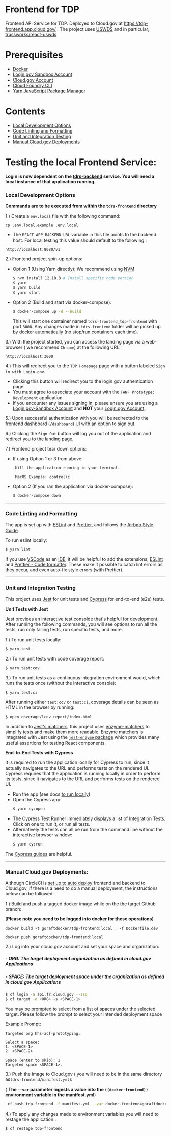 # Frontend for TDP

Frontend API Service for TDP. Deployed to Cloud.gov at https://tdp-frontend.app.cloud.gov/ . The project uses [USWDS](https://designsystem.digital.gov/) and in particular, [trussworks/react-uswds](https://github.com/trussworks/react-uswds)

# Prerequisites

- [Docker](https://docs.docker.com/docker-for-mac/install/)  
- [Login.gov Sandbox Account](https://idp.int.identitysandbox.gov/sign_up/enter_email)
- [Cloud.gov Account](https://cloud.gov/)
- [Cloud Foundry CLI](https://docs.cloudfoundry.org/cf-cli/install-go-cli.html)
- [Yarn JavaScript Package Manager](https://classic.yarnpkg.com/en/docs/install/#mac-stable) 

# Contents

- [Local Development Options](#Local-Development-Options)
- [Code Linting and Formatting](#Code-Linting-and-Formatting)
- [Unit and Integration Testing](#Unit-and-Integration-Testing)
- [Manual Cloud.gov Deployments](#Manual-Cloud.gov-Deployments)

# Testing the local Frontend Service:

  **Login is now dependent on the [tdrs-backend](../tdrs-backend/README.md) service. You will need a local instance of that application running.**


### Local Development Options

**Commands are to be executed from within the `tdrs-frontend` directory**

1.) Create a `env.local` file with the following command:
  ```
  cp .env.local.example .env.local
  ```
  - The `REACT_APP_BACKEND_URL` variable in this file points to the backend host. For local testing this value should default to the following :
  
   ```
   http://localhost:8080/v1
   ```


2.) Frontend project spin-up options: 

- Option 1 (Using Yarn directly): We recommend using [NVM](https://github.com/nvm-sh/nvm)

    ```bash
    $ nvm install 12.18.3 # Install specific node version
    $ yarn
    $ yarn build
    $ yarn start 
    ```

- Option 2 (Build and start via docker-compose):

    ```bash
    $ docker-compose up -d --build
    ```
    This will start one container named `tdrs-frontend_tdp-frontend` with port `3000`. Any changes made in `tdrs-frontend` folder will be picked up by docker automatically (no stop/run containers each time). 


3.) With the project started, you can access the landing page via a web-browser ( we recommend `Chrome`) at the following URL:
```
http://localhost:3000
```

4.) This will redirect you to the `TDP Homepage` page with a button labeled `Sign in with Login.gov`.

- Clicking this button will redirect you to the login.gov authentication page.
-  You must agree to associate your account with the `TANF Prototype: Development` application.
-  If you encounter any issues signing in, please ensure you are using a [Login.gov-Sandbox Account](https://idp.int.identitysandbox.gov/) and **NOT** your [Login.gov Account](login.gov).


5.) Upon successful authentication with you will be redirected to the frontend dashboard (`/dashboard`) UI with an option to sign out.


6.) Clicking the `Sign Out` button will log you out of the application and redirect you to the landing page,


7.) Frontend project tear down options: 

  - If using Option 1 or 3 from above:

    ```
     Kill the application running in your terminal.

     MacOS Example: control+c
    ```

  - Option 2 (If you ran the application via docker-compose):

    ```bash
    $ docker-compose down
    ```

----
### Code Linting and Formatting

The app is set up with [ESLint](https://eslint.org/) and [Prettier](https://prettier.io/), and follows the [Airbnb Style Guide](https://github.com/airbnb/javascript).

To run eslint locally:
```bash
$ yarn lint
```

If you use [VSCode](https://code.visualstudio.com/) as an [IDE](https://en.wikipedia.org/wiki/Integrated_development_environment), it will be helpful to add the extensions, [ESLint](https://marketplace.visualstudio.com/items?itemName=dbaeumer.vscode-eslint) and [Prettier - Code formatter](https://marketplace.visualstudio.com/items?itemName=esbenp.prettier-vscode). These make it possible to catch lint errors as they occur, and even auto-fix style errors (with Prettier).

----

### Unit and Integration Testing

This project uses [Jest](https://jestjs.io/) for unit tests and [Cypress](https://www.cypress.io/) for end-to-end (e2e) tests.

**Unit Tests with Jest**

Jest provides an interactive test consolde that's helpful for development. After running the following commands, you will see options to run all the tests, run only failing tests, run specific tests, and more.


1.) To run unit tests locally:
  ```bash
  $ yarn test
  ```
2.) To run unit tests with code coverage report:
  ```bash
  $ yarn test:cov
  ```
3.) To run unit tests as a continuous integration environment would, which runs the tests once (without the interactive console):
  ```bash
  $ yarn test:ci
  ```

After running either `test:cov` or `test:ci`, coverage details can be seen as HTML in the browser by running:
```bash
$ open coverage/lcov-report/index.html
```

In addition to [Jest's matchers](https://jestjs.io/docs/en/expect), this project uses [enzyme-matchers](https://github.com/FormidableLabs/enzyme-matchers) to simplify tests and make them more readable. Enzyme matchers is integrated with Jest using the [`jest-enzyme` package](https://github.com/FormidableLabs/enzyme-matchers/blob/master/packages/jest-enzyme/README.md#assertions) which provides many useful assertions for testing React components.

**End-to-End Tests with Cypress**

It is required to run the application locally for Cypress to run, since it actually navigates to the URL and performs tests on the rendered UI.
Cypress requires that the application is running locally in order to perform its tests, since it navigates to the URL and performs tests on the rendered UI.
- Run the app (see docs [to run locally](#to-run-locally))
- Open the Cypress app:
  ```bash
  $ yarn cy:open
  ```
- The Cypress Test Runner immediately displays a list of Integration Tests. Click on one to run it, or run all tests.
- Alternatively the tests can all be run from the command line without the interactive browser window:
  ```bash
  $ yarn cy:run
  ```

The [Cypress guides](https://docs.cypress.io/guides/getting-started/writing-your-first-test.html#Add-a-test-file) are helpful.

----

### Manual Cloud.gov Deployments:

Although CircleCi is [set up to auto deploy](https://github.com/raft-tech/TANF-app/blob/raft-tdp-main/.circleci/config.yml#L131) frontend and backend to Cloud.gov, if there is a need to do a manual deployment, the instructions below can be followed:

1.) Build and push a tagged docker image while on the the target Github branch:

 (**Please note you need to be logged into docker for these operations**)

```
docker build -t goraftdocker/tdp-frontend:local . -f Dockerfile.dev

docker push goraftdocker/tdp-frontend:local
```


2.) Log into your cloud.gov account and set your space and organization:

##### - **ORG: The target deployment organization as defined in cloud.gov Applications** 

##### - **SPACE: The target deployment space under the organization as defined in cloud.gov Applications**
```bash
$ cf login -a api.fr.cloud.gov --sso
$ cf target -o <ORG> -s <SPACE-1>
```

You may be prompted to select from a list of spaces under the selected target. Please follow the prompt to select your intended deployment space


Example Prompt:
```
Targeted org hhs-acf-prototyping.

Select a space:
1. <SPACE-1>
2. <SPACE-2>

Space (enter to skip): 1
Targeted space <SPACE-1>.
```

3.) Push the image to Cloud.gov (  you will need to be in the same directory as`tdrs-frontend/manifest.yml`):

( **The `--var` parameter ingests a value into the ``((docker-frontend))`` environment variable in the manifest.yml**)

```bash
 cf push tdp-frontend -f manifest.yml --var docker-frontend=goraftdocker/tdp-frontend:local
```

4.) To apply any changes made to environment variables you will need to restage the application::

```bash
$ cf restage tdp-frontend
```